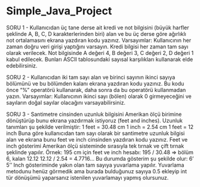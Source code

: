 # Simple_Java_Project
SORU 1 - Kullanıcıdan üç tane derse ait kredi ve not bilgisini (büyük harfler şeklinde A, B, C, D karakterlerinden biri) alan ve bu üç derse göre ağırlıklı not ortalamasını ekrana yazdıran kodu yazınız.
Varsayımlar: Kullanıcının her zaman doğru veri girişi yaptığını varsayın. Kredi bilgisi her zaman tam sayı olarak verilecek. Not bilgisinde A değeri 4, B değeri 3, C değeri 2, D değeri 1 kabul edilecek. Bunları ASCII tablosundaki sayısal karşılıkları kullanarak elde edebilirsiniz.


SORU 2 - Kullanıcıdan iki tam sayı alan ve birinci sayının ikinci sayıya bölümünü ve bu bölümden kalanı ekrana yazdıran kodu yazınız. Bu kodu önce “%” operatörü kullanarak, daha sonra da bu operatörü kullanmadan yazın.
Varsayımlar: Kullanıcının ikinci sayı (bölen) olarak 0 girmeyeceğini ve sayıların doğal sayılar olacağını varsayabilirsiniz.


SORU 3 - Santimetre cinsinden uzunluk bilgisini Amerikan ölçü birimine dönüştürüp bunu ekrana yazdırmak istiyoruz (feet and inches). Uzunluk tanımları şu şekilde verilmiştir:
1 feet = 30.48 cm
1 inch = 2.54 cm
1 feet = 12 inch
Buna göre kullanıcıdan tam sayı olarak bir santimetre uzunluk bilgisi alan ve ekrana bunu feet ve inch cinsinden yazdıran kodu yazınız. Feet ve inch gösterimi Amerikan ölçü sisteminde sırasıyla tek tırnak ve çift tırnak şeklinde yapılır.
Örnek:
195 cm için feet ve inch hesabı:
195 / 30.48 => bölüm 6, kalan 12.12
12.12 / 2.54 = 4.7716…
Bu durumda gösterim şu şekilde olur:
6’ 5’’
Inch gösteriminde yakın olan tam sayıya yuvarlama yapılır. Yuvarlama metodunu henüz görmedik ama burada bulduğunuz sayıya 0.5 ekleyip int tür dönüşümü yaparsanız istenilen yuvarlamayı yapmış olursunuz.
